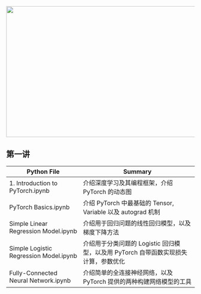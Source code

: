 <div align=center><img width="650" height="350" src="https://github.com/zheng992328/PyTorch_Tutorial/blob/master/Images/pytorch.png"/></div>
 

## 第一讲

Python File | Summary
------ | ------  
1. Introduction to PyTorch.ipynb | 介绍深度学习及其编程框架，介绍 PyTorch 的动态图
PyTorch Basics.ipynb | 介绍 PyTorch 中最基础的 Tensor, Variable 以及 autograd 机制
Simple Linear Regression Model.ipynb | 介绍用于回归问题的线性回归模型，以及梯度下降方法
Simple Logistic Regression Model.ipynb | 介绍用于分类问题的 Logistic 回归模型，以及用 PyTorch 自带函数实现损失计算，参数优化
Fully-Connected Neural Network.ipynb | 介绍简单的全连接神经网络，以及 PyTorch 提供的两种构建网络模型的工具
